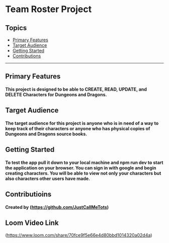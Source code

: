 # Team Roster Project



## Topics
- [Primary Features](#primary-features)
- [Target Audience](#target-audience)
- [Getting Started](#getting-started)
- [Contributions](#contributioins)

___
## Primary Features
#### This project is designed to be able to CREATE, READ, UPDATE, and DELETE Characters for Dungeons and Dragons.

## Target Audience
#### The target audience for this project is anyone who is in need of a way to keep track of their characters or anyone who has physical copies of Dungeons and Dragons source books.

## Getting Started
#### To test the app pull it down to your local machine and npm run dev to start the application on your browser. You can sign in with google and begin creating characters. You will be able to view not only your characters but also characters other users have made.

## Contributioins
#### Created by (https://github.com/JustCallMeTots)

## Loom Video Link
(https://www.loom.com/share/70fce9f5e66e4d80bbd1014320a02d4a)